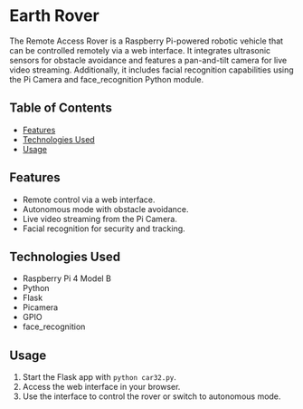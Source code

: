 # Earth Rover

The Remote Access Rover is a Raspberry Pi-powered robotic vehicle that can be controlled remotely via a web interface. It integrates ultrasonic sensors for obstacle avoidance and features a pan-and-tilt camera for live video streaming. Additionally, it includes facial recognition capabilities using the Pi Camera and face_recognition Python module.

## Table of Contents
- [Features](#features)
- [Technologies Used](#technologies-used)
- [Usage](#usage)

## Features
- Remote control via a web interface.
- Autonomous mode with obstacle avoidance.
- Live video streaming from the Pi Camera.
- Facial recognition for security and tracking.

## Technologies Used
- Raspberry Pi 4 Model B
- Python
- Flask
- Picamera
- GPIO
- face_recognition


## Usage
1. Start the Flask app with `python car32.py`.
2. Access the web interface in your browser.
3. Use the interface to control the rover or switch to autonomous mode.


